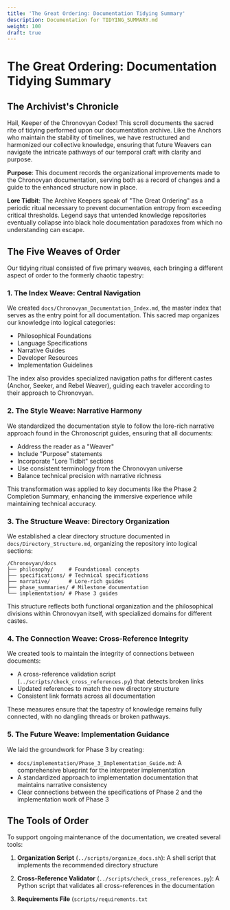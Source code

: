 ```yaml
---
title: 'The Great Ordering: Documentation Tidying Summary'
description: Documentation for TIDYING_SUMMARY.md
weight: 100
draft: true
---
```


# The Great Ordering: Documentation Tidying Summary

## The Archivist's Chronicle

Hail, Keeper of the Chronovyan Codex! This scroll documents the sacred rite of tidying performed upon our documentation archive. Like the Anchors who maintain the stability of timelines, we have restructured and harmonized our collective knowledge, ensuring that future Weavers can navigate the intricate pathways of our temporal craft with clarity and purpose.

**Purpose**: This document records the organizational improvements made to the Chronovyan documentation, serving both as a record of changes and a guide to the enhanced structure now in place.

**Lore Tidbit**: The Archive Keepers speak of "The Great Ordering" as a periodic ritual necessary to prevent documentation entropy from exceeding critical thresholds. Legend says that untended knowledge repositories eventually collapse into black hole documentation paradoxes from which no understanding can escape.

## The Five Weaves of Order

Our tidying ritual consisted of five primary weaves, each bringing a different aspect of order to the formerly chaotic tapestry:

### 1. The Index Weave: Central Navigation

We created `docs/Chronovyan_Documentation_Index.md`, the master index that serves as the entry point for all documentation. This sacred map organizes our knowledge into logical categories:

- Philosophical Foundations
- Language Specifications
- Narrative Guides
- Developer Resources
- Implementation Guidelines

The index also provides specialized navigation paths for different castes (Anchor, Seeker, and Rebel Weaver), guiding each traveler according to their approach to Chronovyan.

### 2. The Style Weave: Narrative Harmony

We standardized the documentation style to follow the lore-rich narrative approach found in the Chronoscript guides, ensuring that all documents:

- Address the reader as a "Weaver"
- Include "Purpose" statements
- Incorporate "Lore Tidbit" sections
- Use consistent terminology from the Chronovyan universe
- Balance technical precision with narrative richness

This transformation was applied to key documents like the Phase 2 Completion Summary, enhancing the immersive experience while maintaining technical accuracy.

### 3. The Structure Weave: Directory Organization

We established a clear directory structure documented in `docs/Directory_Structure.md`, organizing the repository into logical sections:

```
/Chronovyan/docs
├── philosophy/     # Foundational concepts
├── specifications/ # Technical specifications
├── narrative/      # Lore-rich guides
├── phase_summaries/ # Milestone documentation
└── implementation/ # Phase 3 guides
```

This structure reflects both functional organization and the philosophical divisions within Chronovyan itself, with specialized domains for different castes.

### 4. The Connection Weave: Cross-Reference Integrity

We created tools to maintain the integrity of connections between documents:

- A cross-reference validation script (`../scripts/check_cross_references.py`) that detects broken links
- Updated references to match the new directory structure
- Consistent link formats across all documentation

These measures ensure that the tapestry of knowledge remains fully connected, with no dangling threads or broken pathways.

### 5. The Future Weave: Implementation Guidance

We laid the groundwork for Phase 3 by creating:

- `docs/implementation/Phase_3_Implementation_Guide.md`: A comprehensive blueprint for the interpreter implementation
- A standardized approach to implementation documentation that maintains narrative consistency
- Clear connections between the specifications of Phase 2 and the implementation work of Phase 3

## The Tools of Order

To support ongoing maintenance of the documentation, we created several tools:

1. **Organization Script** (`../scripts/organize_docs.sh`): A shell script that implements the recommended directory structure

2. **Cross-Reference Validator** (`../scripts/check_cross_references.py`): A Python script that validates all cross-references in the documentation

3. **Requirements File** (`scripts/requirements.txt`